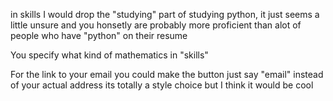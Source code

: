 in skills I would drop the "studying" part of studying python, it just seems a little unsure and you honsetly are probably more proficient than alot of people who have "python" on their resume

You specify what kind of mathematics in "skills"

For the link to your email you could make the button just say "email" instead of your actual address its totally a style choice but I think it would be cool
